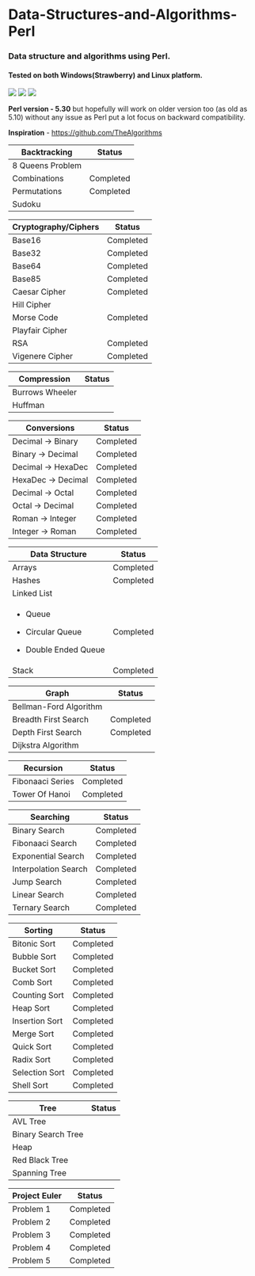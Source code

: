 # Data-Structures-and-Algorithms-Perl
### Data structure and algorithms using Perl.
#### Tested on both Windows(Strawberry) and Linux platform.
[![](https://github.com/rai-gaurav/Data-Structures-and-Algorithms-Perl/workflows/Linux_CI/badge.svg)](https://github.com/rai-gaurav/Data-Structures-and-Algorithms-Perl/actions)
[![](https://github.com/rai-gaurav/Data-Structures-and-Algorithms-Perl/workflows/Mac_CI/badge.svg)](https://github.com/rai-gaurav/Data-Structures-and-Algorithms-Perl/actions)
[![](https://github.com/rai-gaurav/Data-Structures-and-Algorithms-Perl/workflows/Windows_CI/badge.svg)](https://github.com/rai-gaurav/Data-Structures-and-Algorithms-Perl/actions)

<b> Perl version - 5.30</b> but hopefully will work on older version too (as old as 5.10) without any issue as Perl put a lot focus on backward compatibility.

<b> Inspiration</b> - https://github.com/TheAlgorithms

| Backtracking | Status |
| ------------ | ------ |
| 8 Queens Problem | 
| Combinations | Completed |
| Permutations | Completed |
| Sudoku |

| Cryptography/Ciphers | Status |
| -------------------- | ------ |
| Base16 | Completed |
| Base32 | Completed |
| Base64 | Completed |
| Base85 | Completed |
| Caesar Cipher | Completed |
| Hill Cipher | 
| Morse Code | Completed |
| Playfair Cipher |
| RSA | Completed |
| Vigenere Cipher | Completed |

| Compression | Status |
| ----------- | ------ |
| Burrows Wheeler |
| Huffman |

| Conversions | Status |
| ----------- | ------ |
| Decimal -> Binary | Completed |
| Binary -> Decimal | Completed |
| Decimal -> HexaDec | Completed |
| HexaDec -> Decimal | Completed |
| Decimal -> Octal | Completed |
| Octal -> Decimal | Completed |
| Roman -> Integer | Completed |
| Integer -> Roman | Completed |

| Data Structure |	Status | 
| -------------- | ------- |
| Arrays | Completed |
| Hashes | Completed |
| Linked List |	
| <ul><li>Queue</li></ul><ul><li>Circular Queue</li></ul><ul><li>Double Ended Queue</li></ul> |	Completed |
| Stack |	Completed |

| Graph | Status |
| ----- | ------ |
| Bellman-Ford Algorithm 	|
| Breadth First Search 	| Completed |
| Depth First Search 	| Completed |
| Dijkstra Algorithm 	|

| Recursion | Status |
| --------- | ------ |
| Fibonaaci Series | Completed |
| Tower Of Hanoi | Completed |

| Searching | Status |
| --------- | ------ |
| Binary Search | Completed |
| Fibonaaci Search | Completed |
| Exponential Search | Completed |
| Interpolation Search | Completed |
| Jump Search | Completed |
| Linear Search | Completed |
| Ternary Search | Completed |

| Sorting | Status |
| ------- | ------ |
| Bitonic Sort | Completed |
| Bubble Sort | Completed |
| Bucket Sort | Completed |
| Comb Sort | Completed |
| Counting Sort | Completed |
| Heap Sort | Completed |
| Insertion Sort | Completed |
| Merge Sort | Completed |
| Quick Sort | Completed |
| Radix Sort | Completed |
| Selection Sort | Completed |
| Shell Sort | Completed |

| Tree | Status |
| ---- | ------ |
| AVL Tree |
| Binary Search Tree |
| Heap |
| Red Black Tree |
| Spanning Tree |

| Project Euler | Status |
| ------------- | ------ |
| Problem 1 | Completed |
| Problem 2 | Completed |
| Problem 3 | Completed |
| Problem 4 | Completed |
| Problem 5 | Completed |
